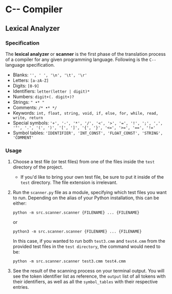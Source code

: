 # C-- Compiler

## Lexical Analyzer

### Specification

The __lexical analyzer__ or __scanner__ is the first phase of the translation process of a compiler for any given programming language. Following is the `C--` language specification.

- Blanks: `'', ' ', '\n', '\t', '\r'`
- Letters: `[a-zA-Z]`
- Digits: `[0-9]`
- Identifiers: `letter(letter | digit)*`
- Numbers: `digit+(. digit+)?`
- Strings: `" •* "`
- Comments: `/* •* */`
- Keywords: `int, float, string, void, if, else, for, while, read, write, return`
- Special symbols: `'+', '-', '*', '/', '<', '>', '=', '!', ';', ',', '"', '.', '(', ')', '[', ']', '{', '}', '<=', '>=', '==', '!='`
- Symbol tables: `'IDENTIFIER', 'INT_CONST', 'FLOAT_CONST', 'STRING', 'COMMENT'`

### Usage
1. Choose a test file (or test files) from one of the files inside the `test` directory of the project. 

    * If you'd like to bring your own test file, be sure to put it inside of the `test` directory. The file extension is irrelevant.

2. Run the `scanner.py` file as a module, specifying which test files you want to run. Depending on the alias of your Python installation, this can be either:

    `python -m src.scanner.scanner {FILENAME} ... {FILENAME}`
    
    or 

    `python3 -m src.scanner.scanner {FILENAME} ... {FILENAME}`

    In this case, if you wanted to run both `test3.cmm` and `test4.cmm` from the provided test files in the `test directory`, the command would need to be:

    `python -m src.scanner.scanner test3.cmm test4.cmm`

3. See the result of the scanning process on your terminal output. You will see the token identifier list as reference, the `output` list of all tokens with their identifiers, as well as all the `symbol_tables` with their respective entries.